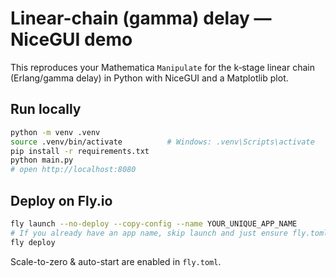 # Linear-chain (gamma) delay — NiceGUI demo

This reproduces your Mathematica `Manipulate` for the k‑stage linear chain (Erlang/gamma delay) in Python with NiceGUI and a Matplotlib plot.

## Run locally

```bash
python -m venv .venv
source .venv/bin/activate          # Windows: .venv\Scripts\activate
pip install -r requirements.txt
python main.py
# open http://localhost:8080
```

## Deploy on Fly.io

```bash
fly launch --no-deploy --copy-config --name YOUR_UNIQUE_APP_NAME
# If you already have an app name, skip launch and just ensure fly.toml has it.
fly deploy
```

Scale-to-zero & auto-start are enabled in `fly.toml`.
